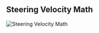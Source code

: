 ## Steering Velocity Math
![Steering Velocity Math](/Images/Steering_Math.png?raw=true "Steering Velocity Math")
